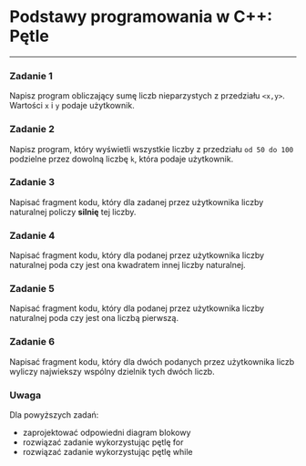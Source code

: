 # Podstawy programowania w C++: Pętle
---

### Zadanie 1
Napisz program obliczający sumę liczb nieparzystych z przedziału `<x,y>`. Wartości `x` i `y` podaje użytkownik.

### Zadanie 2
Napisz program, który wyświetli wszystkie liczby z przedziału `od 50 do 100` podzielne przez dowolną liczbę `k`, która podaje użytkownik.

### Zadanie 3
Napisać fragment kodu, który dla zadanej przez użytkownika liczby naturalnej policzy <b>silnię</b> tej liczby.

### Zadanie 4
Napisać fragment kodu, który dla podanej przez użytkownika liczby naturalnej poda czy jest ona kwadratem innej liczby naturalnej.

### Zadanie 5
Napisać fragment kodu, który dla podanej przez użytkownika liczby naturalnej poda czy jest ona liczbą pierwszą.

### Zadanie 6
Napisać fragment kodu, który dla dwóch podanych przez użytkownika liczb wyliczy najwiekszy wspólny dzielnik tych dwóch liczb.

### Uwaga
Dla powyższych zadań:
- zaprojektować odpowiedni diagram blokowy
- rozwiązać zadanie wykorzystując pętlę for
- rozwiązać zadanie wykorzystując pętlę while
